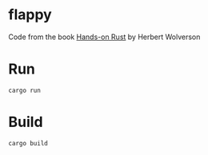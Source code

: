 # flappy

Code from the book [Hands-on Rust](https://hands-on-rust.com/) by Herbert Wolverson

# Run

`cargo run`

# Build

`cargo build`
